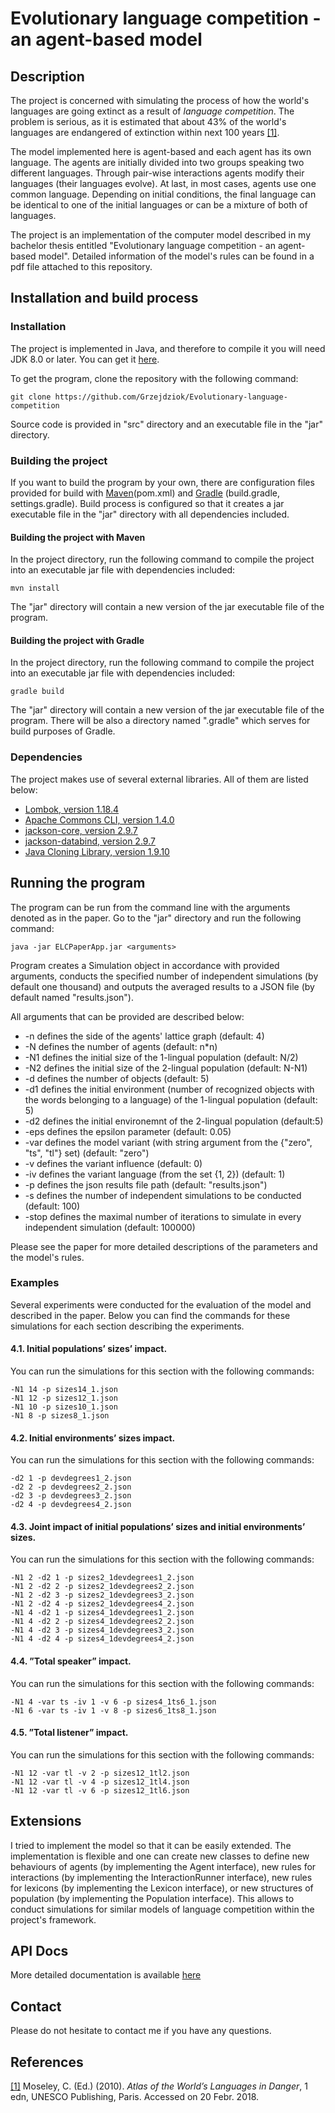 # Evolutionary language competition - an agent-based model
## Description
The project is concerned with simulating the process of how the world's languages are going extinct as a result of *language competition*. The problem is serious, as it is estimated that about 43% of the world's languages are endangered of extinction within next 100 years [[1]](http://www.unesco.org/languages-atlas/index.php?hl=en&page=atlasmap). 

The model implemented here is agent-based and each agent has its own language. The agents are initially divided into two groups speaking two different languages. Through pair-wise interactions agents modify their languages (their languages evolve). At last, in most cases, agents use one common language. Depending on initial conditions, the final language can be identical to one of the initial languages or can be a mixture of both of languages.

The project is an implementation of the computer model described in my bachelor thesis entitled "Evolutionary language competition - an agent-based model". Detailed information of the model's rules can be found in a pdf file attached to this repository.

## Installation and build process
### Installation
The project is implemented in Java, and therefore to compile it you will need JDK 8.0 or later. You can get it [here](https://www.oracle.com/technetwork/java/javase/downloads/index.html). 

To get the program, clone the repository with the following command:
```
git clone https://github.com/Grzejdziok/Evolutionary-language-competition
```
Source code is provided in "src" directory and an executable file in the "jar" directory.

### Building the project
If you want to build the program by your own, there are configuration files provided for build with [Maven](https://maven.apache.org/)(pom.xml) and [Gradle](https://gradle.org/) (build.gradle, settings.gradle). Build process is configured so that it creates a jar executable file in the "jar" directory with all dependencies included.
#### Building the project with Maven
In the project directory, run the following command to compile the project into an executable jar file with dependencies included:
```
mvn install
```
The "jar" directory will contain a new version of the jar executable file of the program.
#### Building the project with Gradle
In the project directory, run the following command to compile the project into an executable jar file with dependencies included:
```
gradle build
```
The "jar" directory will contain a new version of the jar executable file of the program. There will be also a directory named ".gradle" which serves for build purposes of Gradle.
### Dependencies
The project makes use of several external libraries. All of them are listed below:
- [Lombok, version 1.18.4](https://projectlombok.org/)
- [Apache Commons CLI, version 1.4.0](https://commons.apache.org/proper/commons-cli)
- [jackson-core, version 2.9.7](https://github.com/FasterXML/jackson-core)
- [jackson-databind, version 2.9.7](https://github.com/FasterXML/jackson-databind)
- [Java Cloning Library, version 1.9.10](https://github.com/kostaskougios/cloning)
## Running the program
The program can be run from the command line with the arguments denoted as in the paper. Go to the "jar" directory and run the following command:
```
java -jar ELCPaperApp.jar <arguments>
```
Program creates a Simulation object in accordance with provided arguments, conducts the specified number of independent simulations (by default one thousand) and outputs the averaged results to a JSON file (by default named "results.json").

All arguments that can be provided are described below:
- -n defines the side of the agents' lattice graph (default: 4)
- -N defines the number of agents (default: n*n)
- -N1 defines the initial size of the 1-lingual population (default: N/2)
- -N2 defines the initial size of the 2-lingual population (default: N-N1)
- -d defines the number of objects (default: 5)
- -d1 defines the initial environment (number of recognized objects with the words belonging to a language) of the 1-lingual population (default: 5)
- -d2 defines the initial environemnt of the 2-lingual population (default:5)
- -eps defines the epsilon parameter (default: 0.05)
- -var defines the model variant (with string argument from the {"zero", "ts", "tl"} set) (default: "zero")
- -v defines the variant influence (default: 0)
- -iv defines the variant language (from the set {1, 2}) (default: 1)
- -p defines the json results file path (default: "results.json")
- -s defines the number of independent simulations to be conducted (default: 100)
- -stop defines the maximal number of iterations to simulate in every independent simulation (default: 100000)

Please see the paper for more detailed descriptions of the parameters and the model's rules.

### Examples
Several experiments were conducted for the evaluation of the model and described in the paper. Below you can find the commands for these simulations for each section describing the experiments.

#### 4.1. Initial populations’ sizes’ impact.
You can run the simulations for this section with the following commands:
```
-N1 14 -p sizes14_1.json
-N1 12 -p sizes12_1.json
-N1 10 -p sizes10_1.json
-N1 8 -p sizes8_1.json
```
#### 4.2. Initial environments’ sizes impact.
You can run the simulations for this section with the following commands:
```
-d2 1 -p devdegrees1_2.json
-d2 2 -p devdegrees2_2.json
-d2 3 -p devdegrees3_2.json
-d2 4 -p devdegrees4_2.json
```
#### 4.3. Joint impact of initial populations’ sizes and initial environments’ sizes.
You can run the simulations for this section with the following commands:
```
-N1 2 -d2 1 -p sizes2_1devdegrees1_2.json
-N1 2 -d2 2 -p sizes2_1devdegrees2_2.json
-N1 2 -d2 3 -p sizes2_1devdegrees3_2.json
-N1 2 -d2 4 -p sizes2_1devdegrees4_2.json
-N1 4 -d2 1 -p sizes4_1devdegrees1_2.json
-N1 4 -d2 2 -p sizes4_1devdegrees2_2.json
-N1 4 -d2 3 -p sizes4_1devdegrees3_2.json
-N1 4 -d2 4 -p sizes4_1devdegrees4_2.json
```
#### 4.4. ”Total speaker” impact.
You can run the simulations for this section with the following commands:
```
-N1 4 -var ts -iv 1 -v 6 -p sizes4_1ts6_1.json 
-N1 6 -var ts -iv 1 -v 8 -p sizes6_1ts8_1.json
```
#### 4.5. ”Total listener” impact.
You can run the simulations for this section with the following commands:
```
-N1 12 -var tl -v 2 -p sizes12_1tl2.json
-N1 12 -var tl -v 4 -p sizes12_1tl4.json
-N1 12 -var tl -v 6 -p sizes12_1tl6.json
```
## Extensions
I tried to implement the model so that it can be easily extended. The implementation is flexible and one can create new classes to define new behaviours of agents (by implementing the Agent interface), new rules for interactions (by implementing the InteractionRunner interface), new rules for lexicons (by implementing the Lexicon interface), or new structures of population (by implementing the Population interface). This allows to conduct simulations for similar models of language competition within the project's framework.
## API Docs
More detailed documentation is available [here](https://grzejdziok.github.io/Evolutionary-language-competition/)
## Contact
Please do not hesitate to contact me if you have any questions.
## References
[[1]](http://www.unesco.org/languages-atlas/index.php?hl=en&page=atlasmap) Moseley, C. (Ed.) (2010). *Atlas of the World’s Languages in Danger*, 1 edn, UNESCO Publishing, Paris. Accessed on 20 Febr. 2018.
